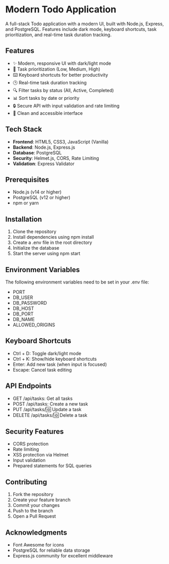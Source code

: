 # Modern Todo Application

A full-stack Todo application with a modern UI, built with Node.js, Express, and PostgreSQL. Features include dark mode, keyboard shortcuts, task prioritization, and real-time task duration tracking.

## Features

- ✨ Modern, responsive UI with dark/light mode
- 🎯 Task prioritization (Low, Medium, High)
- ⌨️ Keyboard shortcuts for better productivity
- 🕒 Real-time task duration tracking
- 🔍 Filter tasks by status (All, Active, Completed)
- 📊 Sort tasks by date or priority
- 🔒 Secure API with input validation and rate limiting
- 🎨 Clean and accessible interface

## Tech Stack

- **Frontend**: HTML5, CSS3, JavaScript (Vanilla)
- **Backend**: Node.js, Express.js
- **Database**: PostgreSQL
- **Security**: Helmet.js, CORS, Rate Limiting
- **Validation**: Express Validator

## Prerequisites

- Node.js (v14 or higher)
- PostgreSQL (v12 or higher)
- npm or yarn

## Installation

1. Clone the repository
2. Install dependencies using npm install
3. Create a .env file in the root directory
4. Initialize the database
5. Start the server using npm start

## Environment Variables

The following environment variables need to be set in your .env file:

- PORT
- DB_USER
- DB_PASSWORD
- DB_HOST
- DB_PORT
- DB_NAME
- ALLOWED_ORIGINS

## Keyboard Shortcuts

- Ctrl + D: Toggle dark/light mode
- Ctrl + K: Show/hide keyboard shortcuts
- Enter: Add new task (when input is focused)
- Escape: Cancel task editing

## API Endpoints

- GET /api/tasks: Get all tasks
- POST /api/tasks: Create a new task
- PUT /api/tasks/:id: Update a task
- DELETE /api/tasks/:id: Delete a task

## Security Features

- CORS protection
- Rate limiting
- XSS protection via Helmet
- Input validation
- Prepared statements for SQL queries

## Contributing

1. Fork the repository
2. Create your feature branch
3. Commit your changes
4. Push to the branch
5. Open a Pull Request

## Acknowledgments

- Font Awesome for icons
- PostgreSQL for reliable data storage
- Express.js community for excellent middleware
